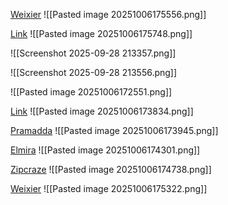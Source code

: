 [Weixier](https://www.dhgate.com/product/weixier-men-crossbody-shoulder-bags-oxford/1035723254.html?skuId=1323579222945431552)
![[Pasted image 20251006175556.png]]

[Link](https://www.amazon.in/Bag-Factor-Minimalist-Crossbody-Sling/dp/B0CSJ5FVF9)
![[Pasted image 20251006175748.png]]


![[Screenshot 2025-09-28 213357.png]]

![[Screenshot 2025-09-28 213556.png]]

![[Pasted image 20251006172551.png]]

[Link](https://www.flipkart.com/lappee-tan-sling-bag-stylish-leather-men-travel-side-crossbody-messenger-mobile/p/itmc0c4c65f2b43b?pid=SLBGPZJCAJYGW7KZ&lid=LSTSLBGPZJCAJYGW7KZSBX9WM&marketplace=FLIPKART&cmpid=content_sling-bag_8965229628_gmc)
![[Pasted image 20251006173834.png]]

[Pramadda](https://www.amazon.in/Pramadda-Pure-Luxury-Crossbody-Corporate/dp/B0CYQSN3KT?source=ps-sl-shoppingads-lpcontext&ref_=fplfs&psc=1&smid=A3NMIEVYR1VO0Z)
![[Pasted image 20251006173945.png]]


[Elmira](https://www.amazon.in/ELMIRA-Sling-Bag-Men-Water-Resistant/dp/B0CP455W1H?source=ps-sl-shoppingads-lpcontext&ref_=fplfs&psc=1&smid=A1H8S0AO9GFUQY)
![[Pasted image 20251006174301.png]]

[Zipcraze](https://www.amazon.in/ZIPCRAZE-Genuine-Leather-Sling-Bag/dp/B0FC6FZMYN?source=ps-sl-shoppingads-lpcontext&ref_=fplfs&smid=A463A8YG02IZD&th=1)
![[Pasted image 20251006174738.png]]

[Weixier](https://www.sunsky-online.com/p/TBD0605035701A/WEIXIER-Y9579-Men-Large-Capacity-Sports-Waist-Pack-Multifunctional-Waterproof-Cell-Phone-Bag-Black-.htm)
![[Pasted image 20251006175322.png]]